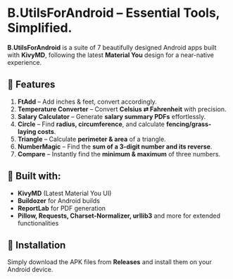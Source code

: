 # B.UtilsForAndroid – Essential Tools, Simplified.

**B.UtilsForAndroid** is a suite of 7 beautifully designed Android apps built with **KivyMD**, following the latest **Material You** design for a near-native experience.

## 🚀 Features  
1. **FtAdd** – Add inches & feet, convert accordingly.  
2. **Temperature Converter** – Convert **Celsius ⇄ Fahrenheit** with precision.  
3. **Salary Calculator** – Generate **salary summary PDFs** effortlessly.  
4. **Circle** – Find **radius, circumference**, and calculate **fencing/grass-laying costs**.  
5. **Triangle** – Calculate **perimeter & area** of a triangle.  
6. **NumberMagic** – Find the **sum of a 3-digit number and its reverse**.  
7. **Compare** – Instantly find the **minimum & maximum** of three numbers.  

## 🔧 Built with:
- **KivyMD** (Latest Material You UI)  
- **Buildozer** for Android builds  
- **ReportLab** for PDF generation  
- **Pillow, Requests, Charset-Normalizer, urllib3** and more for extended functionalities  

## 📲 Installation  
Simply download the APK files from **Releases** and install them on your Android device.  
